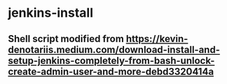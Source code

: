 # jenkins-install

## Shell script modified from https://kevin-denotariis.medium.com/download-install-and-setup-jenkins-completely-from-bash-unlock-create-admin-user-and-more-debd3320414a
